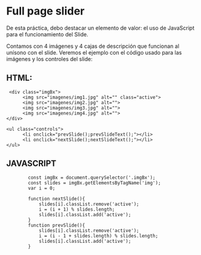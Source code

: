 # Full page slider

De esta práctica, debo destacar un elemento de valor: el uso de JavaScript para el funcionamiento del Slide.

Contamos con 4 imágenes y 4 cajas de descripción que funcionan al unísono con el slide. Veremos el ejemplo con el código usado para las imágenes y los controles del slide:

## HTML:

```
 <div class="imgBx">
      <img src="imagenes/img1.jpg" alt="" class="active">
      <img src="imagenes/img2.jpg" alt="">
      <img src="imagenes/img3.jpg" alt="">
      <img src="imagenes/img4.jpg" alt="">
</div>
```

```
<ul class="controls">
      <li onclick="prevSlide();prevSlideText();"></li>
      <li onclick="nextSlide();nextSlideText();"></li>
</ul>
```
## JAVASCRIPT

```
        const imgBx = document.querySelector('.imgBx');
        const slides = imgBx.getElementsByTagName('img');
        var i = 0;

        function nextSlide(){
            slides[i].classList.remove('active');
            i = (i + 1) % slides.length;
            slides[i].classList.add('active');
        }
        function prevSlide(){
            slides[i].classList.remove('active');
            i = (i - 1 + slides.length) % slides.length;
            slides[i].classList.add('active');
        }
```




